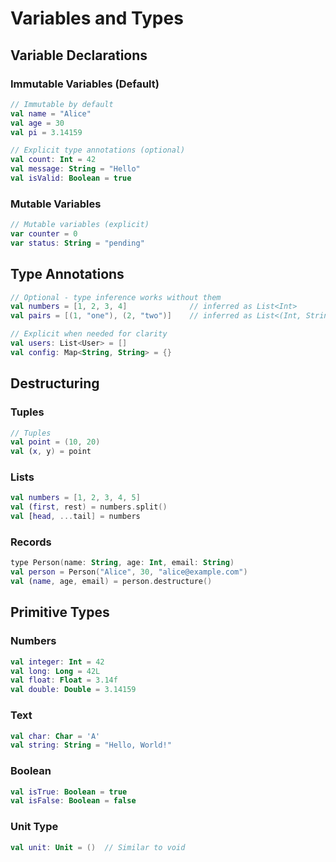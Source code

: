 # Variables and Types

## Variable Declarations

### Immutable Variables (Default)
```kotlin
// Immutable by default
val name = "Alice"
val age = 30
val pi = 3.14159

// Explicit type annotations (optional)
val count: Int = 42
val message: String = "Hello"
val isValid: Boolean = true
```

### Mutable Variables
```kotlin
// Mutable variables (explicit)
var counter = 0
var status: String = "pending"
```

## Type Annotations

```kotlin
// Optional - type inference works without them
val numbers = [1, 2, 3, 4]              // inferred as List<Int>
val pairs = [(1, "one"), (2, "two")]    // inferred as List<(Int, String)>

// Explicit when needed for clarity
val users: List<User> = []
val config: Map<String, String> = {}
```

## Destructuring

### Tuples
```kotlin
// Tuples
val point = (10, 20)
val (x, y) = point
```

### Lists
```kotlin
val numbers = [1, 2, 3, 4, 5]
val (first, rest) = numbers.split()
val [head, ...tail] = numbers
```

### Records
```kotlin
type Person(name: String, age: Int, email: String)
val person = Person("Alice", 30, "alice@example.com")
val (name, age, email) = person.destructure()
```

## Primitive Types

### Numbers
```kotlin
val integer: Int = 42
val long: Long = 42L
val float: Float = 3.14f
val double: Double = 3.14159
```

### Text
```kotlin
val char: Char = 'A'
val string: String = "Hello, World!"
```

### Boolean
```kotlin
val isTrue: Boolean = true
val isFalse: Boolean = false
```

### Unit Type
```kotlin
val unit: Unit = ()  // Similar to void
```